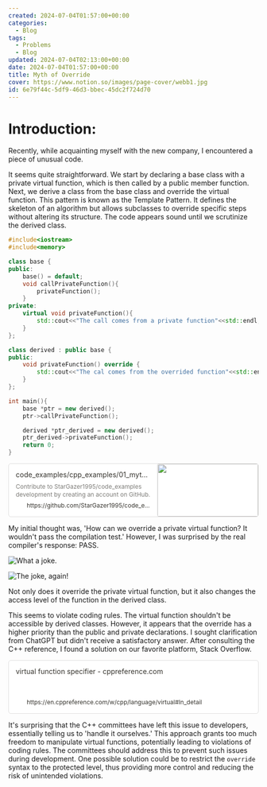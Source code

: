 ```yaml
---
created: 2024-07-04T01:57:00+00:00
categories:
  - Blog
tags:
  - Problems
  - Blog
updated: 2024-07-04T02:13:00+00:00
date: 2024-07-04T01:57:00+00:00
title: Myth of Override
cover: https://www.notion.so/images/page-cover/webb1.jpg
id: 6e79f44c-5df9-46d3-bbec-45dc2f724d70
---
```


# Introduction:

Recently, while acquainting myself with the new company, I encountered a piece of unusual code.

It seems quite straightforward. We start by declaring a base class with a private virtual function, which is then called by a public member function. Next, we derive a class from the base class and override the virtual function. This pattern is known as the Template Pattern. It defines the skeleton of an algorithm but allows subclasses to override specific steps without altering its structure. The code appears sound until we scrutinize the derived class.

```c++
#include<iostream>
#include<memory>

class base {
public:
    base() = default;
    void callPrivateFunction(){
        privateFunction();
    }
private:
    virtual void privateFunction(){
        std::cout<<"The call comes from a private function"<<std::endl;
    }
};

class derived : public base {
public:
    void privateFunction() override {
        std::cout<<"The cal comes from the overrided function"<<std::endl;
    }
};

int main(){
    base *ptr = new derived();
    ptr->callPrivateFunction();

    derived *ptr_derived = new derived();
    ptr_derived->privateFunction();
    return 0;
}
```

<div style="width: 100%; margin-top: 4px; margin-bottom: 4px;"><div style="display: flex; background:white;border-radius:5px"><a href="https://github.com/StarGazer1995/code_examples/blob/main/cpp_examples/01_myth_of_override/src/main.cpp"target="_blank"rel="noopener noreferrer"style="display: flex; color: inherit; text-decoration: none; user-select: none; transition: background 20ms ease-in 0s; cursor: pointer; flex-grow: 1; min-width: 0px; flex-wrap: wrap-reverse; align-items: stretch; text-align: left; overflow: hidden; border: 1px solid rgba(55, 53, 47, 0.16); border-radius: 5px; position: relative; fill: inherit;"><div style="flex: 4 1 180px; padding: 12px 14px 14px; overflow: hidden; text-align: left;"><div style="font-size: 14px; line-height: 20px; color: rgb(55, 53, 47); white-space: nowrap; overflow: hidden; text-overflow: ellipsis; min-height: 24px; margin-bottom: 2px;">code_examples/cpp_examples/01_myth_of_override/src/main.cpp at main · StarGazer1995/code_examples</div><div style="font-size: 12px; line-height: 16px; color: rgba(55, 53, 47, 0.65); height: 32px; overflow: hidden;">Contribute to StarGazer1995/code_examples development by creating an account on GitHub.</div><div style="display: flex; margin-top: 6px; height: 16px;"><img src="https://github.githubassets.com/favicons/favicon.svg"style="width: 16px; height: 16px; min-width: 16px; margin-right: 6px;"><div style="font-size: 12px; line-height: 16px; color: rgb(55, 53, 47); white-space: nowrap; overflow: hidden; text-overflow: ellipsis;">https://github.com/StarGazer1995/code_examples/blob/main/cpp_examples/01_myth_of_override/src/main.cpp</div></div></div><div style="flex: 1 1 180px; display: block; position: relative;"><div style="position: absolute; inset: 0px;"><div style="width: 100%; height: 100%;"><img src="https://opengraph.githubassets.com/24dae9f0ad65ae788f1f405a6204e98dbfd21a90718b49e4873c8a534314d035/StarGazer1995/code_examples" referrerpolicy="no-referrer" style="display: block; object-fit: cover; border-radius: 3px; width: 100%; height: 100%;"></div></div></div></a></div></div>

My initial thought was, 'How can we override a private virtual function? It wouldn't pass the compilation test.' However, I was surprised by the real compiler's response: PASS.

![What a joke.](https://prod-files-secure.s3.us-west-2.amazonaws.com/9ae3228c-6982-46ec-8946-abb7d53f72af/7076b5a7-f77b-4088-89a5-4af49191dc75/Untitled.png?X-Amz-Algorithm=AWS4-HMAC-SHA256&X-Amz-Content-Sha256=UNSIGNED-PAYLOAD&X-Amz-Credential=ASIAZI2LB466TPQUSLUD%2F20250427%2Fus-west-2%2Fs3%2Faws4_request&X-Amz-Date=20250427T065839Z&X-Amz-Expires=3600&X-Amz-Security-Token=IQoJb3JpZ2luX2VjEL3%2F%2F%2F%2F%2F%2F%2F%2F%2F%2FwEaCXVzLXdlc3QtMiJGMEQCIC6LlpqGUarJh%2FnloUSKveFzy94hkCtK2j0nIRPVuxhzAiAG164QxipN8vb1dtT7tT5Qv%2BG6Ys4sPhInWTvbDJk92ir%2FAwhWEAAaDDYzNzQyMzE4MzgwNSIM46GGzXgEgLG4Xw7mKtwDgULtyfx0%2FmxvCI73WQ420tCJ3fo8oWCKh5xEDYq1W7huO9rSebsusPzJl5kKtKeqtqdHrpsr9dTDX0ZxBnRtwLh3RUZiKhZrCbWtSBIzkdrAA5p6mx%2FgBDWx2jP4t4DNA6buNpAYHkgN%2FdWGXD0pqOczLhA3AIYy6gCrdpvvkIxjrjX9Y%2Fz6dFQmUPX27JJMHND1ELyckkLCVb2QtMzDMb6d6bhVLuvnwtMrtcYuQ3QXXmkjd7LVgERPH3I0SMIYr6vz2zbyDy4Q0hWwNG5U5zEdUlhIPlInnLxhApfEzTbNF7cHvwtune6E%2Beg3LsqRzvidlv%2BSlFA%2BTbkemxstZscd%2BAFRavnBhIwimiiDCcRvB4MW5p9xTXa47pTJTXUKg6EshZ7gjNsCvWfSwRXdAG5jbRHf4%2BThcULWJMYZVpaasChekAvSlp5h6tDBm9uLpVuCu2y%2F5iHO1V%2B9z0pMSZKXvIk1KngRLh5Qwuc0n3oJYLHJN5Y%2B%2F4BSe8GOnzSSJDKTHhe%2FfpbmPpnIaR9n4rSh5Mrhmg5eOpkMh4EzQrkaURqdeohvMgRjuDlj%2BGUhHsSpf6pGpD0%2FbNT3T%2Bh7Rq8eoWN%2FWzd9U%2FKkj0rxp94SfKc9M4OXGxNsHBkw7%2By2wAY6pgF0ipIi49VyVZ4WZeQPfgGLsVUGDKbS6K6OmRTpGIULk138SyfITOS4sEoJXMCMVdVpeykL8ctwFldT%2FNgyV%2Fx9BFcMa%2FdMgHTnD%2BT3TMA31YgIAFiTCLFUME0KbHhY6URcKLc2FHAXhY3OPHZ07R0mjSzHA9gNR%2FX0T5Hg7dKDMjbm0YiZHCA4Klgk2dFqPorwatE%2F7dosRW3mYUjx5ID7qIDs8Goo&X-Amz-Signature=56a981784ae605ac3c4cad53e2c92b914c1d6d0dc7da23d4b2b10bfda91d2bfb&X-Amz-SignedHeaders=host&x-id=GetObject)

![The joke, again!](https://prod-files-secure.s3.us-west-2.amazonaws.com/9ae3228c-6982-46ec-8946-abb7d53f72af/2529529b-7ad6-4518-8580-80a12b76db36/Untitled.png?X-Amz-Algorithm=AWS4-HMAC-SHA256&X-Amz-Content-Sha256=UNSIGNED-PAYLOAD&X-Amz-Credential=ASIAZI2LB466TPQUSLUD%2F20250427%2Fus-west-2%2Fs3%2Faws4_request&X-Amz-Date=20250427T065839Z&X-Amz-Expires=3600&X-Amz-Security-Token=IQoJb3JpZ2luX2VjEL3%2F%2F%2F%2F%2F%2F%2F%2F%2F%2FwEaCXVzLXdlc3QtMiJGMEQCIC6LlpqGUarJh%2FnloUSKveFzy94hkCtK2j0nIRPVuxhzAiAG164QxipN8vb1dtT7tT5Qv%2BG6Ys4sPhInWTvbDJk92ir%2FAwhWEAAaDDYzNzQyMzE4MzgwNSIM46GGzXgEgLG4Xw7mKtwDgULtyfx0%2FmxvCI73WQ420tCJ3fo8oWCKh5xEDYq1W7huO9rSebsusPzJl5kKtKeqtqdHrpsr9dTDX0ZxBnRtwLh3RUZiKhZrCbWtSBIzkdrAA5p6mx%2FgBDWx2jP4t4DNA6buNpAYHkgN%2FdWGXD0pqOczLhA3AIYy6gCrdpvvkIxjrjX9Y%2Fz6dFQmUPX27JJMHND1ELyckkLCVb2QtMzDMb6d6bhVLuvnwtMrtcYuQ3QXXmkjd7LVgERPH3I0SMIYr6vz2zbyDy4Q0hWwNG5U5zEdUlhIPlInnLxhApfEzTbNF7cHvwtune6E%2Beg3LsqRzvidlv%2BSlFA%2BTbkemxstZscd%2BAFRavnBhIwimiiDCcRvB4MW5p9xTXa47pTJTXUKg6EshZ7gjNsCvWfSwRXdAG5jbRHf4%2BThcULWJMYZVpaasChekAvSlp5h6tDBm9uLpVuCu2y%2F5iHO1V%2B9z0pMSZKXvIk1KngRLh5Qwuc0n3oJYLHJN5Y%2B%2F4BSe8GOnzSSJDKTHhe%2FfpbmPpnIaR9n4rSh5Mrhmg5eOpkMh4EzQrkaURqdeohvMgRjuDlj%2BGUhHsSpf6pGpD0%2FbNT3T%2Bh7Rq8eoWN%2FWzd9U%2FKkj0rxp94SfKc9M4OXGxNsHBkw7%2By2wAY6pgF0ipIi49VyVZ4WZeQPfgGLsVUGDKbS6K6OmRTpGIULk138SyfITOS4sEoJXMCMVdVpeykL8ctwFldT%2FNgyV%2Fx9BFcMa%2FdMgHTnD%2BT3TMA31YgIAFiTCLFUME0KbHhY6URcKLc2FHAXhY3OPHZ07R0mjSzHA9gNR%2FX0T5Hg7dKDMjbm0YiZHCA4Klgk2dFqPorwatE%2F7dosRW3mYUjx5ID7qIDs8Goo&X-Amz-Signature=2202cd56c732b1ef9982dd812f36e1b22eccc722c7604bfdf69d740f1e1c2bd1&X-Amz-SignedHeaders=host&x-id=GetObject)

Not only does it override the private virtual function, but it also changes the access level of the function in the derived class.

This seems to violate coding rules. The virtual function shouldn't be accessible by derived classes. However, it appears that the override has a higher priority than the public and private declarations. I sought clarification from ChatGPT but didn't receive a satisfactory answer. After consulting the C++ reference, I found a solution on our favorite platform, Stack Overflow.

<div style="width: 100%; margin-top: 4px; margin-bottom: 4px;"><div style="display: flex; background:white;border-radius:5px"><a href="https://en.cppreference.com/w/cpp/language/virtual#In_detail"target="_blank"rel="noopener noreferrer"style="display: flex; color: inherit; text-decoration: none; user-select: none; transition: background 20ms ease-in 0s; cursor: pointer; flex-grow: 1; min-width: 0px; flex-wrap: wrap-reverse; align-items: stretch; text-align: left; overflow: hidden; border: 1px solid rgba(55, 53, 47, 0.16); border-radius: 5px; position: relative; fill: inherit;"><div style="flex: 4 1 180px; padding: 12px 14px 14px; overflow: hidden; text-align: left;"><div style="font-size: 14px; line-height: 20px; color: rgb(55, 53, 47); white-space: nowrap; overflow: hidden; text-overflow: ellipsis; min-height: 24px; margin-bottom: 2px;">virtual function specifier - cppreference.com</div><div style="font-size: 12px; line-height: 16px; color: rgba(55, 53, 47, 0.65); height: 32px; overflow: hidden;"></div><div style="display: flex; margin-top: 6px; height: 16px;"><img src="https://en.cppreference.com/favicon.ico"style="width: 16px; height: 16px; min-width: 16px; margin-right: 6px;"><div style="font-size: 12px; line-height: 16px; color: rgb(55, 53, 47); white-space: nowrap; overflow: hidden; text-overflow: ellipsis;">https://en.cppreference.com/w/cpp/language/virtual#In_detail</div></div></div></a></div></div>

It's surprising that the C++ committees have left this issue to developers, essentially telling us to 'handle it ourselves.' This approach grants too much freedom to manipulate virtual functions, potentially leading to violations of coding rules. The committees should address this to prevent such issues during development. One possible solution could be to restrict the `override` syntax to the protected level, thus providing more control and reducing the risk of unintended violations.

